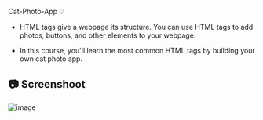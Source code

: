 Cat-Photo-App 💡

- HTML tags give a webpage its structure. You can use HTML tags to add photos, buttons, and other elements to your webpage.

- In this course, you'll learn the most common HTML tags by building your own cat photo app.

## 📷  Screenshoot

![image](https://github.com/Hager-elhwarii/Responsive-Web-Design-FreeCodeCamp/assets/80959882/e8559a66-d504-4d44-b2c5-5745f26e238c)
